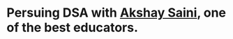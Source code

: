 # Persuing DSA with [Akshay Saini](https://www.linkedin.com/in/akshaymarch7/?originalSubdomain=in), one of the best educators.